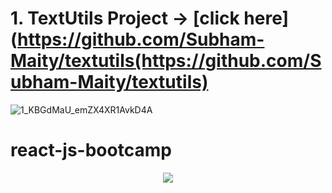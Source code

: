# 1. TextUtils Project -> [click here](https://github.com/Subham-Maity/textutils(https://github.com/Subham-Maity/textutils)

![1_KBGdMaU_emZX4XR1AvkD4A](https://user-images.githubusercontent.com/97989643/166133262-ed14ce90-b193-4dc7-be6f-3df6e06082c6.gif)

# react-js-bootcamp

<p align="center">
        <img src="https://c.tenor.com/F1XAiC9HVBMAAAAd/coding-codingisfun.gif"/>
        </p>
        
        
     
